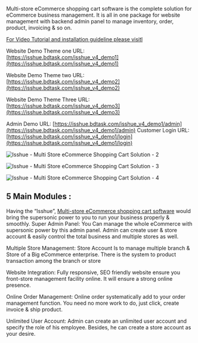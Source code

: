 
Multi-store eCommerce shopping cart software is the complete solution for eCommerce business management. It is all in one package for website management with backend admin panel to manage inventory, order, product, invoicing & so on.

[For Video Tutorial and installation guideline please visitl](https://www.youtube.com/channel/UCFV2jQo_QNRajj8yB441MuA/videos)

Website Demo Theme one URL:  [https://isshue.bdtask.com/isshue_v4_demo1](https://isshue.bdtask.com/isshue_v4_demo1)

Website Demo Theme two URL:  [https://isshue.bdtask.com/isshue_v4_demo2](https://isshue.bdtask.com/isshue_v4_demo2)

Website Demo Theme Three URL:  [https://isshue.bdtask.com/isshue_v4_demo3](https://isshue.bdtask.com/isshue_v4_demo3)

Admin Demo URL: [https://isshue.bdtask.com/isshue_v4_demo1/admin](https://isshue.bdtask.com/isshue_v4_demo1/admin) Customer Login URL: [https://isshue.bdtask.com/isshue_v4_demo1/login](https://isshue.bdtask.com/isshue_v4_demo1/login)

![Isshue - Multi Store eCommerce Shopping Cart Solution - 2](https://camo.envatousercontent.com/ffd98cc23bcf6c01b89be7d9459d7a3d62afb138/68747470733a2f2f692e696d6775722e636f6d2f3848316a7234432e6a7067)

![Isshue - Multi Store eCommerce Shopping Cart Solution - 3](https://camo.envatousercontent.com/025162dbff419db8a9ea7a118bb9c1e81f8599c3/68747470733a2f2f692e696d6775722e636f6d2f646143414f6b562e6a7067)

![Isshue - Multi Store eCommerce Shopping Cart Solution - 4](https://camo.envatousercontent.com/dae0a6e07f4c96fc64fcfa51bde3517241aaf783/68747470733a2f2f692e696d6775722e636f6d2f546a53444a6a692e6a7067)

## 5 Main Modules :

Having the “Isshue”, [Multi-store eCommerce shopping cart software](https://www.bdtask.com/multi-store-ecommerce-shopping-cart-software/) would bring the supersonic power to you to run your business properly & smoothly. Super Admin Panel: You Can manage the whole eCommerce with supersonic power by this admin panel. Admin can create user & store account & easily control the total business and multiple stores as well.

Multiple Store Management: Store Account Is to manage multiple branch & Store of a Big eCommerce enterprise. There is the system to product transaction among the branch or store

Website Integration: Fully responsive, SEO friendly website ensure you front-store management facility online. It will ensure a strong online presence.

Online Order Management: Online order systematically add to your order management function. You need no more work to do, just click, create invoice & ship product.

Unlimited User Account: Admin can create an unlimited user account and specify the role of his employee. Besides, he can create a store account as your desire.